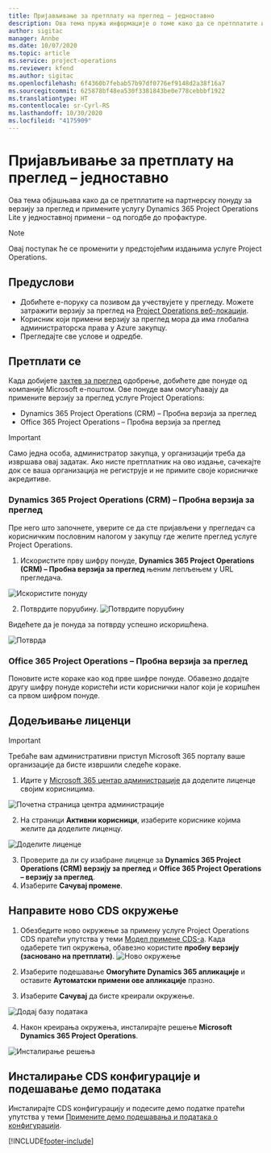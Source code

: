 ```yaml
---
title: Пријављивање за претплату на преглед – једноставно
description: Ова тема пружа информације о томе како да се претплатите и примените услугу Project Operations Lite – од погодбе до профактуре.
author: sigitac
manager: Annbe
ms.date: 10/07/2020
ms.topic: article
ms.service: project-operations
ms.reviewer: kfend
ms.author: sigitac
ms.openlocfilehash: 6f4360b7febab57b97df0776ef9148d2a38f16a7
ms.sourcegitcommit: 625878bf48ea530f3381843be0e778cebbbf1922
ms.translationtype: HT
ms.contentlocale: sr-Cyrl-RS
ms.lasthandoff: 10/30/2020
ms.locfileid: "4175909"
---
```

# <a name="sign-up-for-a-preview-subscription---lite"></a>Пријављивање за претплату на преглед – једноставно 

Ова тема објашњава како да се претплатите на партнерску понуду за верзију за преглед и примените услугу Dynamics 365 Project Operations Lite у једноставној примени – од погодбе до профактуре.

> [!NOTE]
> Овај поступак ће се променити у предстојећим издањима услуге Project Operations.

## <a name="prerequisites"></a>Предуслови

- Добићете е-поруку са позивом да учествујете у прегледу. Можете затражити верзију за преглед на [Project Operations веб-локацији](https://dynamics.microsoft.com/en-us/project-operations/overview/).
- Корисник који примени верзију за преглед мора да има глобална администраторска права у Azure закупцу.
- Прегледајте све услове и одредбе.

## <a name="subscribe"></a>Претплати се

Када добијете [захтев за преглед](https://forms.office.com/FormsPro/Pages/ResponsePage.aspx?id=v4j5cvGGr0GRqy180BHbR56j8lZs0FdAvwT75_WNFyxUMkRDV1NYQU5TNjE2VjhKOVBUNVg2R0s1NC4u) одобрење, добићете две понуде од компаније Microsoft е-поштом. Ове понуде вам омогућавају да примените верзију за преглед услуге Project Operations:

- Dynamics 365 Project Operations (CRM) – Пробна верзија за преглед
- Office 365 Project Operations – Пробна верзија за преглед

> [!IMPORTANT]
> Само једна особа, администратор закупца, у организацији треба да извршава овај задатак. Ако нисте претплатник на ово издање, сачекајте док се ваша организација не региструје и не примите своје корисничке акредитиве.

### <a name="dynamics-365-project-operations-crm---preview-trial"></a>Dynamics 365 Project Operations (CRM) – Пробна верзија за преглед 

Пре него што започнете, уверите се да сте пријављени у прегледач са корисничким пословним налогом у закупцу где желите преглед услуге Project Operations.

1. Искористите прву шифру понуде, **Dynamics 365 Project Operations (CRM) – Пробна верзија за преглед** њеним лепљењем у URL прегледача.

![Искористите понуду](./media/16RedeemFirstOfferNew.png)

2. Потврдите поруџбину.
![Потврдите поруџбину](./media/17ConfirmOrderNew.png)

Видећете да је понуда за потврду успешно искоришћена.

![Потврда](./media/18OrderConfirmationNew.png)

### <a name="office-365-project-operations---preview-trial"></a>Office 365 Project Operations – Пробна верзија за преглед

Поновите исте кораке као код прве шифре понуде. Обавезно додајте другу шифру понуде користећи исти кориснички налог који је коришћен са првом шифром понуде.

## <a name="assign-licenses"></a>Додељивање лиценци

> [!IMPORTANT]
> Требаће вам административни приступ Microsoft 365 порталу ваше организације да бисте извршили следеће кораке.


1. Идите у [Microsoft 365 центар администрације](https://portal.office.com/) да доделите лиценце својим корисницима.

![Почетна страница центра администрације](./media/14AdminPortal.png)

2. На страници **Активни корисници**, изаберите кориснике којима желите да доделите лиценцу.

![Доделите лиценце](./media/15AssignLicenses.png)

3. Проверите да ли су изабране лиценце за **Dynamics 365 Project Operations (CRM) верзију за преглед** и **Office 365 Project Operations – верзију за преглед**. 
4. Изаберите **Сачувај промене**.

## <a name="create-a-new-cds-environment"></a>Направите ново CDS окружење

1. Обезбедите ново окружење за примену услуге Project Operations CDS пратећи упутства у теми [Модел примене CDS-а](lite-deployment.md). Када одаберете тип окружења, обавезно користите **пробну верзију (засновано на претплати)**.
![Ново окружење](./media/19CreateEnvironment.png)

2. Изаберите подешавање **Омогућите Dynamics 365 апликације** и оставите **Аутоматски примени ове апликације** празно.  
3. Изаберите **Сачувај** да бисте креирали окружење.

![Додај базу података](./media/20CreateEnvironment1.png)

4. Након креирања окружења, инсталирајте решење **Microsoft Dynamics 365 Project Operations**. 

![Инсталирање решења](./media/21InstallSolution.png)

## <a name="install-a-cds-configuration-and-setup-demo-data"></a>Инсталирање CDS конфигурације и подешавање демо података

Инсталирајте CDS конфигурацију и подесите демо податке пратећи упутства у теми [Примените демо подешавања и података о конфигурацији](lite-apply-demo-setup-config-data.md).


[!INCLUDE[footer-include](../includes/footer-banner.md)]